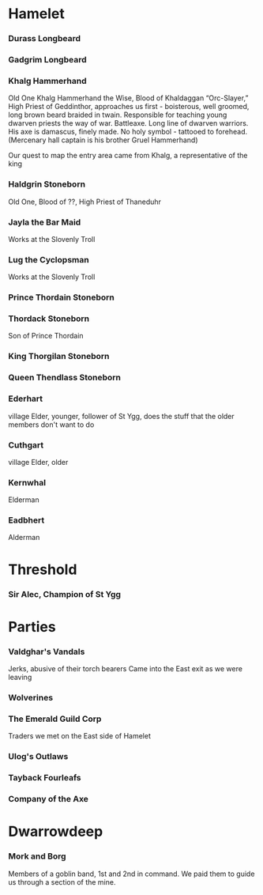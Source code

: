 # Hamelet
### Durass Longbeard
### Gadgrim Longbeard
### Khalg Hammerhand
Old One Khalg Hammerhand the Wise, Blood of Khaldaggan “Orc-Slayer,” High Priest of Geddinthor, approaches us first - boisterous, well groomed, long brown beard braided in twain. Responsible for teaching young dwarven priests the way of war. Battleaxe. Long line of dwarven warriors. His axe is damascus, finely made. No holy symbol - tattooed to forehead. (Mercenary hall captain is his brother Gruel Hammerhand)

Our quest to map the entry area came from Khalg, a representative of the king
### Haldgrin Stoneborn
Old One, Blood of ??, High Priest of Thaneduhr
### Jayla the Bar Maid
Works at the Slovenly Troll
### Lug the Cyclopsman
Works at the Slovenly Troll
### Prince Thordain Stoneborn
### Thordack Stoneborn
Son of Prince Thordain
### King Thorgilan Stoneborn
### Queen Thendlass Stoneborn

### Ederhart
village Elder, younger, follower of St Ygg, does the stuff that the older members don't want to do
### Cuthgart
village Elder, older

### Kernwhal
Elderman
### Eadbhert
Alderman
# Threshold
### Sir Alec, Champion of St Ygg
# Parties
### Valdghar's Vandals
Jerks, abusive of their torch bearers
Came into the East exit as we were leaving

### Wolverines
### The Emerald Guild Corp
Traders we met on the East side of Hamelet
### Ulog's Outlaws
### Tayback Fourleafs
### Company of the Axe
# Dwarrowdeep
### Mork and Borg
Members of a goblin band, 1st and 2nd in command.  We paid them to guide us through a section of the mine.
